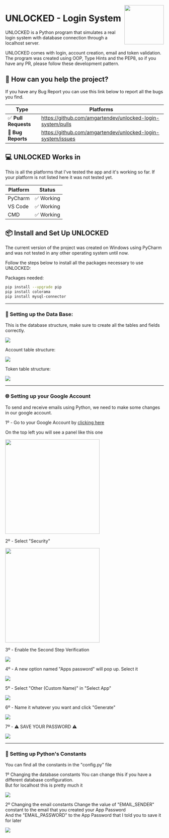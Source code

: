 <a href="https:/github.com/amgartendev/unlocked-login-system"><img src="https://i.ibb.co/g9VVDdY/unlockedf.png" width="125" height="125" align="right" /></a>

# UNLOCKED - Login System

UNLOCKED is a Python program that simulates a real login system with
database connection through a localhost server.

UNLOCKED comes with login, account creation, email and token validation.
The program was created using OOP, Type Hints and the PEP8, so if you
have any PR, please follow these development pattern.


## 💬 How can you help the project?

If you have any Bug Report you can use this link below to report all
the bugs you find.

| Type                            | Platforms                               |
|---------------------------------|-----------------------------------------|
| ✅ **Pull Requests**           |  https://github.com/amgartendev/unlocked-login-system/pulls|
| 🚨 **Bug Reports**              | https://github.com/amgartendev/unlocked-login-system/issues|


## 💻 UNLOCKED Works in

This is all the platforms that I've tested the app and it's working so far.
If your platform is not listed here it was not tested yet.

| Platform | Status    |
|----------|-----------|
| PyCharm  | ✅ Working|
| VS Code  | ✅ Working|
| CMD      | ✅ Working|


## 📦 Install and Set Up UNLOCKED

The current version of the project was created on Windows using PyCharm
and was not tested in any other operating system until now.

Follow the steps below to install all the packages necessary to use
UNLOCKED:

Packages needed:
```bash
pip install --upgrade pip
pip install colorama
pip install mysql-connector
```

----  
### 💾 Setting up the Data Base:

This is the database structure, make sure to create all the tables and fields correctly.

<img src="https://i.ibb.co/g3DQ8Kk/unknown.png" />

Account table structure:

<img src="https://i.ibb.co/F7V9J5t/unknown.png" />

Token table structure:

<img src="https://i.ibb.co/n7jxvcV/unknown.png" />  

----
### 🌐 Setting up your Google Account

To send and receive emails using Python, we need to make some changes in our google account.  

1º - Go to your Google Account by <a href="https://myaccount.google.com/?hl=en_UK" target="_blank">clicking here</a>  

On the top left you will see a panel like this one

<img src="https://i.ibb.co/hc0kz5w/Screenshot-2.png" height="300" />  
  
2º - Select "Security"  
  
<img src="https://i.ibb.co/QbjwFTD/Screenshot-1.png" height="300" />  

3º - Enable the Second Step Verification
  
<img src="https://i.ibb.co/8gzVTG6/Screenshot-3.png" />

4º - A new option named "Apps password" will pop up. Select it  
  
<img src="https://i.ibb.co/TPCf7ST/Screenshot-4.png"  />
  
5º - Select "Other (Custom Name)" in "Select App" 
  
<img src="https://i.ibb.co/G3Bn1sB/Screenshot-5.png" />
  
6º - Name it whatever you want and click "Generate"  
  
<img src="https://i.ibb.co/7Jw4s2j/Screenshot-6.png" />  
  
7º - ⚠️ SAVE YOUR PASSWORD ⚠️  
  
<img src="https://i.ibb.co/QX4sZbz/Screenshot-7.png" />  
  
----
### 🐍 Setting up Python's Constants
You can find all the constants in the "config.py" file  
  
1º Changing the database constants
You can change this if you have a different database configuration.  
But for localhost this is pretty much it

<img src="https://i.ibb.co/ZdMP5mp/Screenshot-8.png" />
  
2º Changing the email constants
Change the value of "EMAIL_SENDER" constant to the email that you created your App Password  
And the "EMAIL_PASSWORD" to the App Password that I told you to save it for later  
  
<img src="https://i.ibb.co/cg1Nrbj/Screenshot-9.png" />
